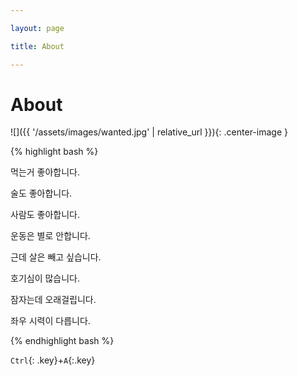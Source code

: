 ```yaml
---

layout: page

title: About

---
```


About
=====

![]({{ '/assets/images/wanted.jpg' | relative_url }}){: .center-image }

{% highlight bash %}

먹는거 좋아합니다.

술도 좋아합니다.

사람도 좋아합니다.

운동은 별로 안합니다.

근데 살은 빼고 싶습니다.

호기심이 많습니다.

잠자는데 오래걸립니다.

좌우 시력이 다릅니다.

{% endhighlight bash %}

`Ctrl`{: .key}+`A`{:.key}
